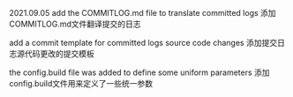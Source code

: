 2021.09.05
add the COMMITLOG.md file to translate committed logs
添加COMMITLOG.md文件翻译提交的日志

add a commit template for committed logs source code changes 
添加提交日志源代码更改的提交模板

the config.build file was added to define some uniform parameters
添加config.build文件用来定义了一些统一参数